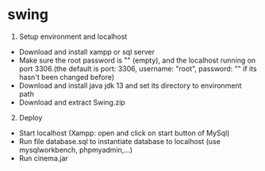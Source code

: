 # swing
1. Setup environment and localhost
 - Download and install xampp or sql server
 - Make sure the root password is "" (empty), and the localhost running on port 3306.(the default is port: 3306, username: "root", password: "" if its hasn't been changed before)
 - Download and install java jdk 13 and set its directory to environment path
 - Download and extract Swing.zip
 2. Deploy
 - Start localhost (Xampp: open and click on start button of MySql)
 - Run file database.sql to instantiate database to localhost (use mysqlworkbench, phpmyadmin,...)
 - Run cinema.jar
